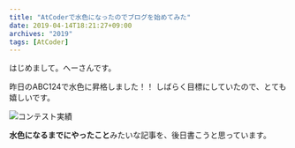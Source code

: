 ```yaml
---
title: "AtCoderで水色になったのでブログを始めてみた"
date: 2019-04-14T18:21:27+09:00
archives: "2019"
tags: [AtCoder]
---
```

はじめまして。へーさんです。

昨日のABC124で水色に昇格しました！！
しばらく目標にしていたので、とても嬉しいです。

![コンテスト実績](/img/AtCoderScore_2019-04-13.png)

**水色になるまでにやったこと**みたいな記事を、後日書こうと思っています。
